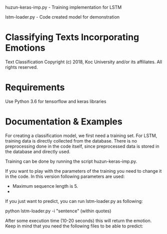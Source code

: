 huzun-keras-imp.py - Training implementation for LSTM

lstm-loader.py - Code created model for demonstration

Classifying Texts Incorporating Emotions
====================================================

Text Classification
Copyright (c) 2018, Koc University and/or its affiliates. All rights reserved.

Requirements
============

Use Python 3.6 for tensorflow and keras libraries

Documentation & Examples
========================

For creating a classification model, we first need a training set. For LSTM, training data is directly collected from the database. There is no preprocessing done in the code itself, since preprocessed data is stored in the database and directly used.

Training can be done by running the script huzun-keras-imp.py.

If you want to play with the parameters of the training you need to change it in the code. In this version following parameters are used:

- Maximum sequence length is 5.
- 

If you just want to predict, you can run lstm-loader.py as following:

python lstm-loader.py -i "sentence" (within quotes)

After some execution time (10-20 seconds) this will return the emotion. Keep in mind that you need the following files to be able to predict:




